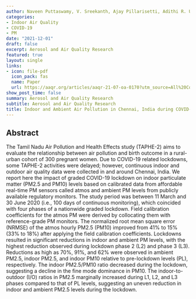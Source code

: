 ```yaml
---
author: Naveen Puttaswamy, V. Sreekanth, Ajay Pillarisetti, Adithi R. Upadhya, Sudhakar Saidam, Balachandar Veerappan, Krishnendu Mukhopadhyay, Sankar Sambandam, Ronak Sutaria, Kalpana Balakrishnan
categories:
- Indoor Air Quality
- COVID-19
- PM
date: "2021-12-01"
draft: false
excerpt: Aerosol and Air Quality Research
featured: true
layout: single
links:
- icon: file-pdf
  icon_pack: fas
  name: Paper
  url: https://aaqr.org/articles/aaqr-21-07-oa-0170?utm_source=All%20Contacts&utm_campaign=38a3474bda-EMAIL_CAMPAIGN_2020_06_03_11_18_COPY_01&utm_medium=email&utm_term=0_b5969b7962-38a3474bda-186204410.pdf.pdf.pdf.pdf.pdf.pdf.pdf.pdf.pdf.pdf.pdf.pdf.pdf.pdf.pdf.pdf.pdf.pdf.pdf.pdf.pdf.pdf
show_post_time: false
summary: Aerosol and Air Quality Research
subtitle: Aerosol and Air Quality Research
title: Indoor and Ambient Air Pollution in Chennai, India during COVID-19 Lockdown: An Affordable Sensors Study
---
```



## Abstract

The Tamil Nadu Air Pollution and Health Effects study (TAPHE-2) aims to evaluate the relationship between air pollution and birth outcome in a rural-urban cohort of 300 pregnant women. Due to COVID-19 related lockdowns, some TAPHE-2 activities were delayed; however, continuous indoor and outdoor air quality data were collected in and around Chennai, India. We report here the impact of graded COVID-19 lockdown on indoor particulate matter (PM2.5 and PM10) levels based on calibrated data from affordable real-time PM sensors called atmos and ambient PM levels from publicly available regulatory monitors. The study period was between 11 March and 30 June 2020 (i.e., 100 days of continuous monitoring), which coincided with four phases of a nationwide graded lockdown. Field calibration coefficients for the atmos PM were derived by collocating them with reference-grade PM monitors. The normalized root mean square error (NRMSE) of the atmos hourly PM2.5 (PM10) improved from 41% to 15% (33% to 18%) after applying the field calibration coefficients. Lockdowns resulted in significant reductions in indoor and ambient PM levels, with the highest reduction observed during lockdown phase 2 (L2)
and phase 3 (L3). Reductions as high as 70%, 91%, and 62% were observed in ambient PM2.5, indoor PM2.5, and indoor PM10 relative to pre-lockdown levels (PL), respectively. The indoor PM2.5/PM10 ratio decreased during the lockdown, suggesting a decline in the fine mode dominance in PM10. The indoor-to-outdoor (I/O) ratios in PM2.5 marginally increased during L1, L2, and L3 phases compared to that of PL levels, suggesting an uneven reduction in indoor and ambient PM2.5 levels during the lockdown.


